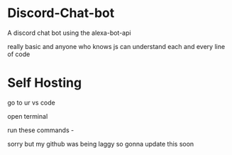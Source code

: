 # Discord-Chat-bot
A discord chat bot using the alexa-bot-api
<p>really basic and anyone who knows js can understand each and every line of code</p>
<h1>Self Hosting</h1>
<p>go to ur vs code </p>
<p>open terminal </p>
<p> run these commands - </p>
sorry but my github was being laggy so gonna update this soon


